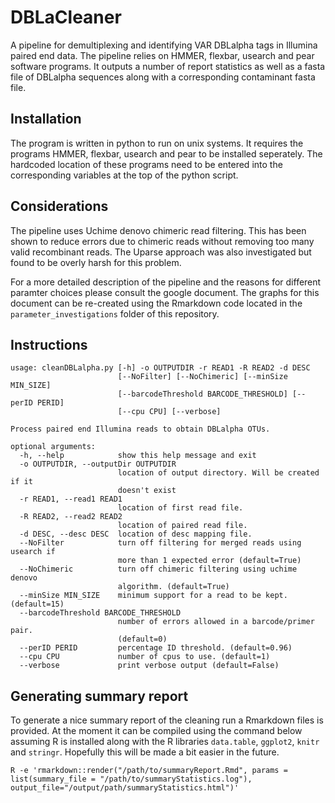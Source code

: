 # DBLaCleaner
A pipeline for demultiplexing and identifying VAR DBLalpha tags in Illumina paired end data. The pipeline relies on HMMER, flexbar, usearch and pear software programs. It outputs a number of report statistics as well as a fasta file of DBLalpha sequences along with a corresponding contaminant fasta file.

## Installation
The program is written in python to run on unix systems. It requires the programs HMMER, flexbar, usearch and pear to be installed seperately. The hardcoded location of these programs need to be entered into the corresponding variables at the top of the python script.

## Considerations
The pipeline uses Uchime denovo chimeric read filtering. This has been shown to reduce errors due to chimeric reads without removing too many valid recombinant reads. The Uparse approach was also investigated but found to be overly harsh for this problem. 

For a more detailed description of the pipeline and the reasons for different paramter choices please consult the google document. The graphs for this document can be re-created using the Rmarkdown code located in the `parameter_investigations` folder of this repository.

## Instructions
```
usage: cleanDBLalpha.py [-h] -o OUTPUTDIR -r READ1 -R READ2 -d DESC
                        [--NoFilter] [--NoChimeric] [--minSize MIN_SIZE]
                        [--barcodeThreshold BARCODE_THRESHOLD] [--perID PERID]
                        [--cpu CPU] [--verbose]

Process paired end Illumina reads to obtain DBLalpha OTUs.

optional arguments:
  -h, --help            show this help message and exit
  -o OUTPUTDIR, --outputDir OUTPUTDIR
                        location of output directory. Will be created if it
                        doesn't exist
  -r READ1, --read1 READ1
                        location of first read file.
  -R READ2, --read2 READ2
                        location of paired read file.
  -d DESC, --desc DESC  location of desc mapping file.
  --NoFilter            turn off filtering for merged reads using usearch if
                        more than 1 expected error (default=True)
  --NoChimeric          turn off chimeric filtering using uchime denovo
                        algorithm. (default=True)
  --minSize MIN_SIZE    minimum support for a read to be kept. (default=15)
  --barcodeThreshold BARCODE_THRESHOLD
                        number of errors allowed in a barcode/primer pair.
                        (default=0)
  --perID PERID         percentage ID threshold. (default=0.96)
  --cpu CPU             number of cpus to use. (default=1)
  --verbose             print verbose output (default=False)
```
## Generating summary report
To generate a nice summary report of the cleaning run a Rmarkdown files is provided. At the moment it can be compiled using the command below assuming R is installed along with the R libraries `data.table`, `ggplot2`, `knitr` and `stringr`. Hopefully this will be made a bit easier in the future.

```
R -e 'rmarkdown::render("/path/to/summaryReport.Rmd", params = list(summary_file = "/path/to/summaryStatistics.log"), output_file="/output/path/summaryStatistics.html")'
```
